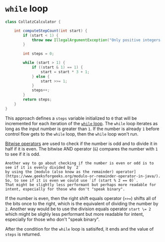 # `while` loop

```java
class CollatzCalculator {

    int computeStepCount(int start) {
        if (start < 1) {
            throw new IllegalArgumentException("Only positive integers are allowed");
        }
        
        int steps = 0;

        while (start > 1) {
            if ((start & 1) == 1) {
                start = start * 3 + 1;
            } else {
                start >>= 1;
            }
            steps++;
        }
        return steps;
    }
}
```

This approach defines a `steps` variable initialized to `0` that will be incremented for each iteration of the [`while` loop][while-loop].
The `while` loop iterates as long as the input number is greater than `1`.
If the number is already `1` before control flow gets to the `while` loop, then the `while` loop won't run.

[Bitwise operators][bitwise-operators] are used to check if the number is odd and to divide it in half if it is even.
The bitwise AND operator (`&`) compares the number with `1` to see if it is odd.

~~~~exercism/note
Another way to go about checking if the number is even or odd is to see if it is evenly divided by `2`
by using the [modulo (also know as the remainder) operator](https://www.geeksforgeeks.org/modulo-or-remainder-operator-in-java/).
So, to see if it is even we could use `if (start % 2 == 0)`.
That might be slightly less performant but perhaps more readable for intent, especially for those who don't "speak binary".
~~~~

If the number is even, then the right shift equals operator (`>>=`) shifts all of the bits once to the right, which is the equivalent
of dividing the number by `2`.
Another way would be to use the division equals operator `start \= 2` which might be slighly less performant but more readable
for intent, especially for those who don't "speak binary".

After the condition for the `while` loop is satisifed, it ends and the value of `steps` is returned.

[while-loop]: https://www.geeksforgeeks.org/java-while-loop-with-examples/
[bitwise-operators]: https://www.geeksforgeeks.org/java-logical-operators-with-examples/
[remainder-operator]: https://www.geeksforgeeks.org/modulo-or-remainder-operator-in-java/
